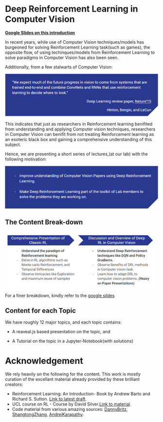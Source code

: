 # Deep Reinforcement Learning in Computer Vision

**[Google Slides on this introduction](https://docs.google.com/presentation/d/1Nnt6Jj77SLECbeb3m_Y6lqDEH0t8CUePJt2U-HlT6ZM/edit?usp=sharing)**

In recent years, while use of Computer Vision techniques/models has burgeoned
for solving Reinforcement Learning task(such as games), the opposite flow, of
using techinques/models from Reinforcement Learning to solve paradigms in
Computer Vision has also been seen.

Additionally, from a few stalwarts of Computer Vision:

<center><img src="img/statement_hinton_bengio_lecun.png" alt="Bold Statement" style=""></center>

This indicates that just as researchers in Reinforcement learning benifited from
understanding and applying Computer vision techniques, researchers in
Computer Vision can benifit from not treating Reinforcement learning as an esoteric
black box and gaining a comprehensive understanding of this subject.

Hence, we are presenting a short series of lectures,(at our lab) with the following motivation:

<center><img src="img/motivation.png" alt="motivations" style=""></center>

## The Content Break-down
<center><img src="img/break_1.png" alt="motivations" style=""></center>


For a finer breakdown, kindly refer to the [google sildes](https://docs.google.com/presentation/d/1Nnt6Jj77SLECbeb3m_Y6lqDEH0t8CUePJt2U-HlT6ZM/edit?usp=sharing)

## Content for each Topic

We have roughly 12 major topics, and each topic contains:

* A reaveal.js based presentation on the topic, and

* A Tutorial on the topic in a Jupyter-Notebook(with solutions)

# Acknowledgement

We rely heavily on the following for the content. This work is mostly curation
of the excellant material already provided by these brilliant creators:

* Reinforcement Learning: An Introduction- Book by Andrew Barto and Richard S. Sutton.
[Link to latest draft](ufal.mff.cuni.cz/~straka/courses/npfl114/2016/sutton-bookdraft2016sep.pdf).
* UCL course on RL - Course by David Silver.[Link to material](http://www0.cs.ucl.ac.uk/staff/d.silver/web/Teaching.html).
* Code material from various amazing sources: [DannyBritz](https://github.com/dennybritz/reinforcement-learning),
[ShangtongZhang](https://github.com/ShangtongZhang/reinforcement-learning-an-introduction),
[AndrejKarapathy](https://github.com/karpathy/reinforcejs).
